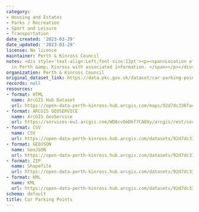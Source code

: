 ```yaml
---
category:
- Housing and Estates
- Parks / Recreation
- Sport and Leisure
- Transportation
date_created: '2023-03-29'
date_updated: '2023-03-29'
license: No licence
maintainer: Perth & Kinross Council
notes: <div style='text-align:Left;font-size:12pt'><p><span>Location of Car Parks
  in Perth &amp; Kinross with associated information. </span></p></div>
organization: Perth & Kinross Council
original_dataset_link: https://data.pkc.gov.uk/dataset/car-parking-points
records: null
resources:
- format: HTML
  name: ArcGIS Hub Dataset
  url: https://open-data-perth-kinross.hub.arcgis.com/maps/92d7dc336fa4487abe57af06775cba95_6
- format: ARCGIS GEOSERVICE
  name: ArcGIS GeoService
  url: https://services-eu1.arcgis.com/WD0cvOmDKf7CA0Xy/arcgis/rest/services/Car_Parking_Points/FeatureServer/6
- format: CSV
  name: CSV
  url: https://open-data-perth-kinross.hub.arcgis.com/datasets/92d7dc336fa4487abe57af06775cba95_6.csv?outSR=%7B%22latestWkid%22%3A27700%2C%22wkid%22%3A27700%7D
- format: GEOJSON
  name: GeoJSON
  url: https://open-data-perth-kinross.hub.arcgis.com/datasets/92d7dc336fa4487abe57af06775cba95_6.geojson?outSR=%7B%22latestWkid%22%3A27700%2C%22wkid%22%3A27700%7D
- format: ZIP
  name: Shapefile
  url: https://open-data-perth-kinross.hub.arcgis.com/datasets/92d7dc336fa4487abe57af06775cba95_6.zip?outSR=%7B%22latestWkid%22%3A27700%2C%22wkid%22%3A27700%7D
- format: KML
  name: KML
  url: https://open-data-perth-kinross.hub.arcgis.com/datasets/92d7dc336fa4487abe57af06775cba95_6.kml?outSR=%7B%22latestWkid%22%3A27700%2C%22wkid%22%3A27700%7D
schema: default
title: Car Parking Points
---
```

